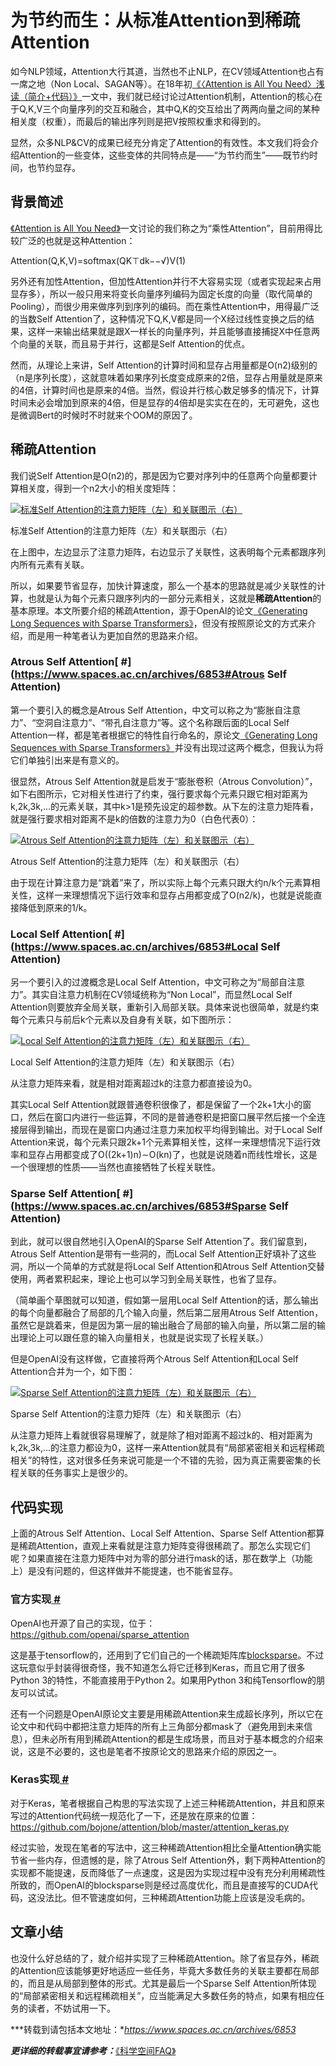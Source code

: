 # 为节约而生：从标准Attention到稀疏Attention

如今NLP领域，Attention大行其道，当然也不止NLP，在CV领域Attention也占有一席之地（Non Local、SAGAN等）。在18年初[《〈Attention is All You Need〉浅读（简介+代码）》](https://www.spaces.ac.cn/archives/4765)一文中，我们就已经讨论过Attention机制，Attention的核心在于Q,K,V三个向量序列的交互和融合，其中Q,K的交互给出了两两向量之间的某种相关度（权重），而最后的输出序列则是把V按照权重求和得到的。

显然，众多NLP&CV的成果已经充分肯定了Attention的有效性。本文我们将会介绍Attention的一些变体，这些变体的共同特点是——“为节约而生”——既节约时间，也节约显存。

## 背景简述

[《Attention is All You Need》](https://papers.cool/arxiv/1706.03762)一文讨论的我们称之为“乘性Attention”，目前用得比较广泛的也就是这种Attention：

Attention(Q,K,V)=softmax(QK⊤dk−−√)V(1)



另外还有加性Attention，但加性Attention并行不大容易实现（或者实现起来占用显存多），所以一般只用来将变长向量序列编码为固定长度的向量（取代简单的Pooling），而很少用来做序列到序列的编码。而在乘性Attention中，用得最广泛的当数Self Attention了，这种情况下Q,K,V都是同一个X经过线性变换之后的结果，这样一来输出结果就是跟X一样长的向量序列，并且能够直接捕捉X中任意两个向量的关联，而且易于并行，这都是Self Attention的优点。

然而，从理论上来讲，Self Attention的计算时间和显存占用量都是O(n2)级别的（n是序列长度），这就意味着如果序列长度变成原来的2倍，显存占用量就是原来的4倍，计算时间也是原来的4倍。当然，假设并行核心数足够多的情况下，计算时间未必会增加到原来的4倍，但是显存的4倍却是实实在在的，无可避免，这也是微调Bert的时候时不时就来个OOM的原因了。

## 稀疏Attention

我们说Self Attention是O(n2)的，那是因为它要对序列中的任意两个向量都要计算相关度，得到一个n2大小的相关度矩阵：

[![标准Self Attention的注意力矩阵（左）和关联图示（右）](为节约而生：从标准Attention到稀疏Attention.assets/775103900.png)](https://www.spaces.ac.cn/usr/uploads/2019/07/775103900.png)

标准Self Attention的注意力矩阵（左）和关联图示（右）



在上图中，左边显示了注意力矩阵，右边显示了关联性，这表明每个元素都跟序列内所有元素有关联。

所以，如果要节省显存，加快计算速度，那么一个基本的思路就是减少关联性的计算，也就是认为每个元素只跟序列内的一部分元素相关，这就是**稀疏Attention**的基本原理。本文所要介绍的稀疏Attention，源于OpenAI的论文[《Generating Long Sequences with Sparse Transformers》](https://papers.cool/arxiv/1904.10509)，但没有按照原论文的方式来介绍，而是用一种笔者认为更加自然的思路来介绍。

### Atrous Self Attention[ #](https://www.spaces.ac.cn/archives/6853#Atrous Self Attention)

第一个要引入的概念是Atrous Self Attention，中文可以称之为“膨胀自注意力”、“空洞自注意力”、“带孔自注意力”等。这个名称跟后面的Local Self Attention一样，都是笔者根据它的特性自行命名的，原论文[《Generating Long Sequences with Sparse Transformers》](https://papers.cool/arxiv/1904.10509)并没有出现过这两个概念，但我认为将它们单独引出来是有意义的。

很显然，Atrous Self Attention就是启发于“膨胀卷积（Atrous Convolution）”，如下右图所示，它对相关性进行了约束，强行要求每个元素只跟它相对距离为k,2k,3k,…的元素关联，其中k>1是预先设定的超参数。从下左的注意力矩阵看，就是强行要求相对距离不是k的倍数的注意力为0（白色代表0）：

[![Atrous Self Attention的注意力矩阵（左）和关联图示（右）](为节约而生：从标准Attention到稀疏Attention.assets/4107095412.png)](https://www.spaces.ac.cn/usr/uploads/2019/07/4107095412.png)

Atrous Self Attention的注意力矩阵（左）和关联图示（右）



由于现在计算注意力是“跳着”来了，所以实际上每个元素只跟大约n/k个元素算相关性，这样一来理想情况下运行效率和显存占用都变成了O(n2/k)，也就是说能直接降低到原来的1/k。

### Local Self Attention[ #](https://www.spaces.ac.cn/archives/6853#Local Self Attention)

另一个要引入的过渡概念是Local Self Attention，中文可称之为“局部自注意力”。其实自注意力机制在CV领域统称为“Non Local”，而显然Local Self Attention则要放弃全局关联，重新引入局部关联。具体来说也很简单，就是约束每个元素只与前后k个元素以及自身有关联，如下图所示：

[![Local Self Attention的注意力矩阵（左）和关联图示（右）](为节约而生：从标准Attention到稀疏Attention.assets/713126535.png)](https://www.spaces.ac.cn/usr/uploads/2019/07/713126535.png)

Local Self Attention的注意力矩阵（左）和关联图示（右）

从注意力矩阵来看，就是相对距离超过k的注意力都直接设为0。



其实Local Self Attention就跟普通卷积很像了，都是保留了一个2k+1大小的窗口，然后在窗口内进行一些运算，不同的是普通卷积是把窗口展平然后接一个全连接层得到输出，而现在是窗口内通过注意力来加权平均得到输出。对于Local Self Attention来说，每个元素只跟2k+1个元素算相关性，这样一来理想情况下运行效率和显存占用都变成了O((2k+1)n)∼O(kn)了，也就是说随着n而线性增长，这是一个很理想的性质——当然也直接牺牲了长程关联性。

### Sparse Self Attention[ #](https://www.spaces.ac.cn/archives/6853#Sparse Self Attention)

到此，就可以很自然地引入OpenAI的Sparse Self Attention了。我们留意到，Atrous Self Attention是带有一些洞的，而Local Self Attention正好填补了这些洞，所以一个简单的方式就是将Local Self Attention和Atrous Self Attention交替使用，两者累积起来，理论上也可以学习到全局关联性，也省了显存。

（简单画个草图就可以知道，假如第一层用Local Self Attention的话，那么输出的每个向量都融合了局部的几个输入向量，然后第二层用Atrous Self Attention，虽然它是跳着来，但是因为第一层的输出融合了局部的输入向量，所以第二层的输出理论上可以跟任意的输入向量相关，也就是说实现了长程关联。）

但是OpenAI没有这样做，它直接将两个Atrous Self Attention和Local Self Attention合并为一个，如下图：

[![Sparse Self Attention的注意力矩阵（左）和关联图示（右）](为节约而生：从标准Attention到稀疏Attention.assets/1199615308.png)](https://www.spaces.ac.cn/usr/uploads/2019/07/1199615308.png)

Sparse Self Attention的注意力矩阵（左）和关联图示（右）



从注意力矩阵上看就很容易理解了，就是除了相对距离不超过k的、相对距离为k,2k,3k,…的注意力都设为0，这样一来Attention就具有“局部紧密相关和远程稀疏相关”的特性，这对很多任务来说可能是一个不错的先验，因为真正需要密集的长程关联的任务事实上是很少的。

## 代码实现

上面的Atrous Self Attention、Local Self Attention、Sparse Self Attention都算是稀疏Attention，直观上来看就是注意力矩阵变得很稀疏了。那怎么实现它们呢？如果直接在注意力矩阵中对为零的部分进行mask的话，那在数学上（功能上）是没有问题的，但这样做并不能提速，也不能省显存。

### 官方实现[ #](https://www.spaces.ac.cn/archives/6853#官方实现)

OpenAI也开源了自己的实现，位于：https://github.com/openai/sparse_attention

这是基于tensorflow的，还用到了它们自己的一个稀疏矩阵库[blocksparse](https://github.com/openai/blocksparse/)。不过这玩意似乎封装得很奇怪，我不知道怎么将它迁移到Keras，而且它用了很多Python 3的特性，不能直接用于Python 2。如果用Python 3和纯Tensorflow的朋友可以试试。

还有一个问题是OpenAI原论文主要是用稀疏Attention来生成超长序列，所以它在论文中和代码中都把注意力矩阵的所有上三角部分都mask了（避免用到未来信息），但未必所有用到稀疏Attention的都是生成场景，而且对于基本概念的介绍来说，这是不必要的，这也是笔者不按原论文的思路来介绍的原因之一。

### Keras实现[ #](https://www.spaces.ac.cn/archives/6853#Keras实现)

对于Keras，笔者根据自己构思的写法实现了上述三种稀疏Attention，并且和原来写过的Attention代码统一规范化了一下，还是放在原来的位置：
https://github.com/bojone/attention/blob/master/attention_keras.py

经过实验，发现在笔者的写法中，这三种稀疏Attention相比全量Attention确实能节省一些内存，但遗憾的是，除了Atrous Self Attention外，剩下两种Attention的实现都不能提速，反而降低了一点速度，这是因为实现过程中没有充分利用稀疏性所致的，而OpenAI的blocksparse则是经过高度优化，而且是直接写的CUDA代码，这没法比。但不管速度如何，三种稀疏Attention功能上应该是没毛病的。

## 文章小结

也没什么好总结的了，就介绍并实现了三种稀疏Attention。除了省显存外，稀疏的Attention应该能够更好地适应一些任务，毕竟大多数任务的关联主要都在局部的，而且是从局部到整体的形式。尤其是最后一个Sparse Self Attention所体现的“局部紧密相关和远程稀疏相关”，应当能满足大多数任务的特点，如果有相应任务的读者，不妨试用一下。

***转载到请包括本文地址：**https://www.spaces.ac.cn/archives/6853*

***更详细的转载事宜请参考：***[《科学空间FAQ》](https://www.spaces.ac.cn/archives/6508#文章如何转载/引用)
